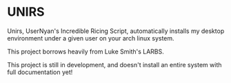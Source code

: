 # UNIRS
Unirs, UserNyan's Incredible Ricing Script, automatically installs my desktop environment under a given user on your arch linux system.

This project borrows heavily from Luke Smith's LARBS.

This project is still in development, and doesn't install an entire system with full documentation yet!